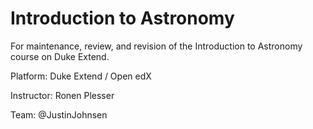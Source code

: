 # Introduction to Astronomy

For maintenance, review, and revision of the Introduction to Astronomy course on Duke Extend.

Platform:  Duke Extend / Open edX

Instructor:  Ronen Plesser

Team:  @JustinJohnsen


